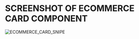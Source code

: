 # SCREENSHOT OF ECOMMERCE CARD COMPONENT
![ECOMMERCE_CARD_SNIPE](https://user-images.githubusercontent.com/87280247/194719382-0c69d658-fb24-482f-9f97-62b2cce59fb1.png)

